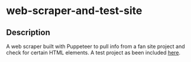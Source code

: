 # web-scraper-and-test-site

## Description
A web scraper built with Puppeteer to pull info from a fan site project and check for certain HTML elements. A test project as been included [here](/test-site).


